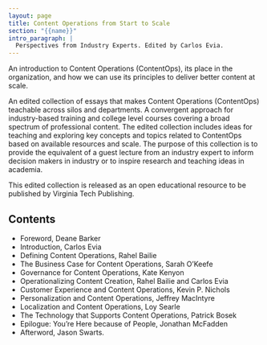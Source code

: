 ```yaml
---
layout: page
title: Content Operations from Start to Scale
section: "{{name}}"
intro_paragraph: |
  Perspectives from Industry Experts. Edited by Carlos Evia.
---
```

An introduction to Content Operations (ContentOps), its place in the organization, and how we can use its principles to deliver better content at scale. 

An edited collection of essays that makes Content Operations (ContentOps) teachable across silos and departments. A convergent approach for industry-based training and college level courses covering a broad spectrum of professional content. The edited collection includes ideas for teaching and exploring key concepts and topics related to ContentOps based on available resources and scale. The purpose of this collection is to provide the equivalent of a guest lecture from an industry expert to inform decision makers in industry or to inspire research and teaching ideas in academia.

This edited collection is released as an open educational resource to be published by Virginia Tech Publishing.

## Contents

* Foreword, Deane Barker
* Introduction, Carlos Evia
* Defining Content Operations, Rahel Bailie
* The Business Case for Content Operations, Sarah O’Keefe
* Governance for Content Operations, Kate Kenyon
* Operationalizing Content Creation, Rahel Bailie and Carlos Evia
* Customer Experience and Content Operations, Kevin P. Nichols
* Personalization and Content Operations, Jeffrey MacIntyre
* Localization and Content Operations, Loy Searle
* The Technology that Supports Content Operations, Patrick Bosek
* Epilogue: You’re Here because of People, Jonathan McFadden
* Afterword, Jason Swarts.


